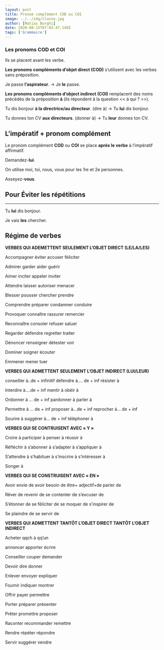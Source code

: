 ```yaml
---
layout: post
title: Pronom complément COD ou COI
image: ../../img/classe.jpg
author: [Matias Borghi]
date: 2020-08-15T07:03:47.149Z
tags: ['Grammaire']
---
```


### Les pronoms COD et COI

Ils se placent avant les verbe.

**Les pronoms compléments d’objet direct (COD)** s’utilisent avec les verbes sans préposition.

Je passe **l’aspirateur**. → Je **le** passe.

**Les pronoms compléments d’object indirect (COI)** remplacent des noms précédés de la préposition **à** (ils répondent à la question << à qui ? >>).

Tu dis bonjour **à la directrice/au directeur**.
(dire à) → Tu **lui** dis bonjour.

Tu donnes ton CV **aux directeurs**.
(donner à) → Tu **leur** donnes ton CV.

## L’impératif + pronom complément

Le pronom complément **COD** ou **COI** se place **après le verbe** à l’impératif affirmatif.

Demandez-**lui**.

On utilise moi, toi, nous, vous pour les 1re et 2e personnes.

Asseyez-**vous**.

## Pour Éviter les répétitions
---

Tu **lui** dis bonjour.

Je vais **les** chercher.

## Régime de verbes

**VERBES QUI ADEMETTENT SEULEMENT L’OBJET DIRECT (LE/LA/LES)**

Accompagner éviter accuser féliciter

Admirer garder aider guérir

Aimer inciter appeler inviter

Attendre laisser autoriser menacer

Blesser pousser chercher prendre

Comprendre préparer condamner conduire

Provoquer connaître rassurer remercier

Reconnaître consoler refuser saluer

Regarder défendre regretter traiter

Dénoncer renseigner détester voir

Dominer soigner écouter

Emmener mener tuer

**VERBES QUI ADMETTENT SEULEMENT L’OBJET INDIRECT (LUI/LEUR)** 

conseiller à..de + infinitif défendre à.... de + inf résister à

Interdire à....de + inf mentir à obéir à

Ordonner à ... de + inf pardonner à parler à

Permettre à ... de + inf proposer à...de + inf reprocher à... de + inf

Sourire à suggérer à... de + inf téléphoner à

**VERBES QUI SE CONTRUISENT AVEC « Y »**

Croire à participer à penser à réussir à

Réfléchir à s’abonner à s’adapter à s’appliquer à

S’attendre à s’habituer à s’inscrire à s’intéresser à

Songer à

**VERBES QUI SE CONSTRUISENT AVEC « EN »**

Avoir envie de avoir besoin de être+ adjectif+de parler de

Rêver de revenir de se contenter de s’excuser de

S’étonner de se féliciter de se moquer de s’inspirer de

Se plaindre de se servir de

**VERBES QUI ADMETTENT TANTÔT L’OBJET DIRECT TANTÔT L’OBJET INDIRECT**

Acheter qqch à qq’un 

annoncer apporter écrire

Conseiller couper demander

Devoir dire donner

Enlever envoyer expliquer

Fournir indiquer montrer

Offrir payer permettre

Porter préparer présenter

Prêter promettre proposer

Raconter recommander remettre

Rendre répéter répondre

Servir suggérer vendre
